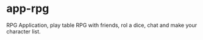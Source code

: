 # app-rpg
RPG Application, play table RPG with friends, rol a dice, chat and make your character list. 
